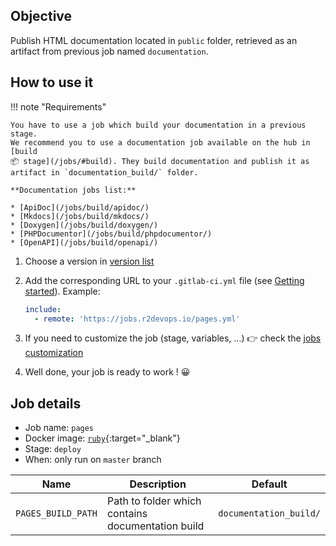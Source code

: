 ## Objective

Publish HTML documentation located in `public` folder, retrieved as an artifact
from previous job named `documentation`.

## How to use it

!!! note "Requirements"

    You have to use a job which build your documentation in a previous stage.
    We recommend you to use a documentation job available on the hub in [build
    📦 stage](/jobs/#build). They build documentation and publish it as
    artifact in `documentation_build/` folder.

    **Documentation jobs list:**

    * [ApiDoc](/jobs/build/apidoc/)
    * [Mkdocs](/jobs/build/mkdocs/)
    * [Doxygen](/jobs/build/doxygen/)
    * [PHPDocumentor](/jobs/build/phpdocumentor/)
    * [OpenAPI](/jobs/build/openapi/)

1. Choose a version in [version list](#versions)
3. Add the corresponding URL to your `.gitlab-ci.yml` file (see [Getting
   started](/use-the-hub/)). Example:

    ```yaml
    include:
      - remote: 'https://jobs.r2devops.io/pages.yml'
    ```

4. If you need to customize the job (stage, variables, ...) 👉 check the [jobs
   customization](/use-the-hub/#jobs-customization)
5. Well done, your job is ready to work ! 😀


## Job details

* Job name: `pages`
* Docker image: [`ruby`](https://hub.docker.com/_/ruby){:target="_blank"}
* Stage: `deploy`
* When: only run on `master` branch

| Name | Description | Default |
| ---- | ----------- | ------- |
| `PAGES_BUILD_PATH` | Path to folder which contains documentation build | `documentation_build/` |
